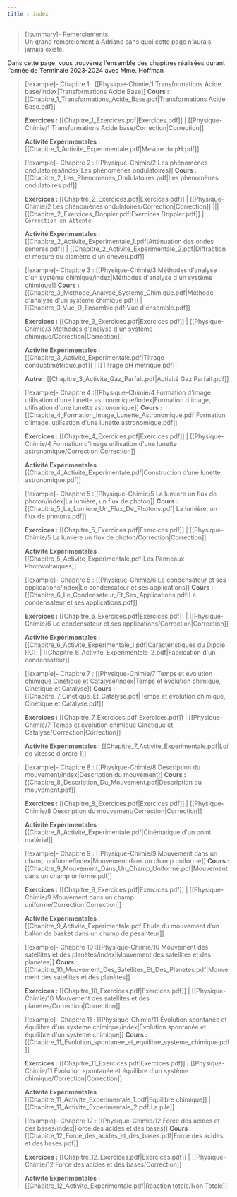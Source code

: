 ```yaml
---
title : index
---
```


> [!summary]- Remerciements  
 >  Un grand remerciement à Adriano sans quoi cette page n'aurais jamais existé. 

Dans cette page, vous trouverez l'ensemble des chapitres réalisées durant l'année de Terminale 2023-2024 avec Mme. Hoffman

> [!example]- Chapitre 1 : [[Physique-Chimie/1 Transformations Acide base/index|Transformations Acide Base]]
 > **Cours :** [[Chapitre_1_Transformations_Acide_Base.pdf|Transformations Acide Base.pdf]]
 > 
 > **Exercices :** [[Chapitre_1_Exercices.pdf|Exercices.pdf]] | [[Physique-Chimie/1 Transformations Acide base/Correction|Correction]]
 > 
 > **Activité Expérimentales :** [[Chapitre_1_Activite_Experimentale.pdf|Mesure du pH.pdf]]

> [!example]- Chapitre 2 : [[Physique-Chimie/2 Les phénomènes ondulatoires/index|Les phénomènes ondulatoires]]
 > **Cours :** [[Chapitre_2_Les_Phenomenes_Ondulatoires.pdf|Les phénomènes ondulatoires.pdf]]
 > 
 > **Exercices :** [[Chapitre_2_Exercices.pdf|Exercices.pdf]] | [[Physique-Chimie/2 Les phénomènes ondulatoires/Correction|Correction]] ||| [[Chapitre_2_Exercices_Doppler.pdf|Exercices Doppler.pdf]] | `Correction en Attente`
 > 
 > **Activité Expérimentales :** [[Chapitre_2_Activite_Experimentale_1.pdf|Atténuation des ondes sonores.pdf]] | [[Chapitre_2_Activite_Experimentale_2.pdf|Diffraction et mesure du diamètre d'un cheveu.pdf]]

> [!example]- Chapitre 3 : [[Physique-Chimie/3 Méthodes d'analyse d'un système chimique/index|Méthodes d'analyse d'un système chimique]]
 > **Cours :** [[Chapitre_3_Methode_Analyse_Systeme_Chimique.pdf|Méthode d'analyse d'un système chimique.pdf]] | [[Chapitre_3_Vue_D_Ensemble.pdf|Vue d'ensemble.pdf]]
 > 
 > **Exercices :** [[Chapitre_3_Exercices.pdf|Exercices.pdf]] | [[Physique-Chimie/3 Méthodes d'analyse d'un système chimique/Correction|Correction]]
 > 
 > **Activité Expérimentales :** [[Chapitre_3_Activite_Experimentale.pdf|Titrage conductimétrique.pdf]] | [[Titrage pH métrique.pdf]]
 > 
 > **Autre :** [[Chapitre_3_Activite_Gaz_Parfait.pdf|Activité Gaz Parfait.pdf]]

> [!example]- Chapitre 4 :[[Physique-Chimie/4 Formation d'image utilisation d'une lunette astronomique/index|Formation d'image, utilisation d'une lunette astronomique]]
 > **Cours :** [[Chapitre_4_Formation_Image_Lunette_Astronomique.pdf|Formation d'image, utilisation d'une lunette astronomique.pdf]]
 > 
 > **Exercices :** [[Chapitre_4_Exercices.pdf|Exercices.pdf]] | [[Physique-Chimie/4 Formation d'image utilisation d'une lunette astronomique/Correction|Correction]]
 > 
 > **Activité Expérimentales :** [[Chapitre_4_Activite_Experimentale.pdf|Construction d’une lunette astronomique.pdf]]

> [!example]- Chapitre 5 :[[Physique-Chimie/5 La lumière un flux de photon/index|La lumière, un flux de photon]]
 > **Cours :** [[Chapitre_5_La_Lumiere_Un_Flux_De_Photons.pdf| La lumière, un flux de photons.pdf]]
 > 
 > **Exercices :** [[Chapitre_5_Exercices.pdf|Exercices.pdf]] | [[Physique-Chimie/5 La lumière un flux de photon/Correction|Correction]]
 > 
 > **Activité Expérimentales :** [[Chapitre_5_Activite_Experimentale.pdf|Les Panneaux Photovoltaïques]] 

> [!example]- Chapitre 6 : [[Physique-Chimie/6 Le condensateur et ses applications/index|Le condensateur et ses applications]]
 > **Cours :** [[Chapitre_6_Le_Condensateur_Et_Ses_Applications.pdf|Le condensateur et ses applications.pdf]]
 > 
 > **Exercices :** [[Chapitre_6_Exercices.pdf|Exercices.pdf]] | [[Physique-Chimie/6 Le condensateur et ses applications/Correction|Correction]]
 > 
 > **Activité Expérimentales :** [[Chapitre_6_Activite_Experimentale_1.pdf|Caractéristiques du Dipole RC]] | [[Chapitre_6_Activite_Experimentale_2.pdf|Fabrication d'un condensateur]] 

> [!example]- Chapitre 7 : [[Physique-Chimie/7 Temps et évolution chimique Cinétique et Catalyse/index|Temps et évolution chimique, Cinétique et Catalyse]]
 > **Cours :** [[Chapitre_7_Cinetique_Et_Catalyse.pdf|Temps et évolution chimique, Cinétique et Catalyse.pdf]]
 > 
 > **Exercices :** [[Chapitre_7_Exercices.pdf|Exercices.pdf]] | [[Physique-Chimie/7 Temps et évolution chimique Cinétique et Catalyse/Correction|Correction]]
 > 
 > **Activité Expérimentales :** [[Chapitre_7_Activite_Experimentale.pdf|Loi de vitesse d'ordre 1]]

> [!example]- Chapitre 8 : [[Physique-Chimie/8 Description du mouvement/index|Description du mouvement]]
 > **Cours :** [[Chapitre_8_Description_Du_Mouvement.pdf|Description du mouvement.pdf]]
 > 
 > **Exercices :** [[Chapitre_8_Exercices.pdf|Exercices.pdf]] | [[Physique-Chimie/8 Description du mouvement/Correction|Correction]]
 > 
 > **Activité Expérimentales :** [[Chapitre_8_Activite_Experimentale.pdf|Cinématique d'un point matériel]]

> [!example]- Chapitre 9 : [[Physique-Chimie/9 Mouvement dans un champ uniforme/index|Mouvement dans un champ uniforme]]
 > **Cours :** [[Chapitre_9_Mouvement_Dans_Un_Champ_Uniforme.pdf|Mouvement dans un champ unforme.pdf]]
 > 
 > **Exercices :** [[Chapitre_9_Exercices.pdf|Exercices.pdf]] | [[Physique-Chimie/9 Mouvement dans un champ uniforme/Correction|Correction]]
 > 
 > **Activité Expérimentales :** [[Chapitre_9_Activite_Experimentale.pdf|Etude du mouvement d’un ballon de basket dans un champ de pesanteur]]

> [!example]- Chapitre 10 :[[Physique-Chimie/10 Mouvement des satellites et des planètes/index|Mouvement des satellites et des planètes]]
 > **Cours :** [[Chapitre_10_Mouvement_Des_Satellites_Et_Des_Planetes.pdf|Mouvement des satellites et des planètes]]
 > 
 > **Exercices :** [[Chapitre_10_Exercices.pdf|Exercices.pdf]] | [[Physique-Chimie/10 Mouvement des satellites et des planètes/Correction|Correction]]

> [!example]- Chapitre 11 : [[Physique-Chimie/11 Évolution spontanée et équilibre d'un système chimique/index|Évolution spontanée et équilibre d'un système chimique]]
 > **Cours :** [[Chapitre_11_Evolution_spontanee_et_equilibre_systeme_chimique.pdf]]
 > 
 > **Exercices :** [[Chapitre_11_Exercices.pdf|Exercices.pdf]] | [[Physique-Chimie/11 Évolution spontanée et équilibre d'un système chimique/Correction|Correction]]
 > 
 > **Activité Expérimentales :** [[Chapitre_11_Activite_Experimentale_1.pdf|Equilibre chimique]] | [[Chapitre_11_Activite_Experimentale_2.pdf|La pile]]

> [!example]- Chapitre 12 : [[Physique-Chimie/12 Force des acides et des bases/index|Force des acides et des bases]]
 > **Cours :** [[Chapitre_12_Force_des_acides_et_des_bases.pdf|Force des acides et des bases.pdf]]
 > 
 > **Exercices :** [[Chapitre_12_Exercices.pdf|Exercices.pdf]] | [[Physique-Chimie/12 Force des acides et des bases/Correction]]
 > 
 > **Activité Expérimentales :** [[Chapitre_12_Activite_Experimentale.pdf|Réaction totale/Non Totale]]
